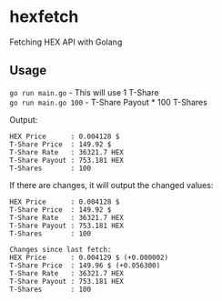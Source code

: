 # hexfetch
Fetching HEX API with Golang


## Usage

`go run main.go` - This will use 1 T-Share  
`go run main.go 100` - T-Share Payout * 100 T-Shares

Output:
```
HEX Price      : 0.004128 $
T-Share Price  : 149.92 $
T-Share Rate   : 36321.7 HEX
T-Share Payout : 753.181 HEX
T-Shares       : 100
```
If there are changes, it will output the changed values:
```
HEX Price      : 0.004128 $
T-Share Price  : 149.92 $
T-Share Rate   : 36321.7 HEX
T-Share Payout : 753.181 HEX
T-Shares       : 100

Changes since last fetch:
HEX Price      : 0.004129 $ (+0.000002)
T-Share Price  : 149.96 $ (+0.056300)
T-Share Rate   : 36321.7 HEX
T-Share Payout : 753.181 HEX
T-Shares       : 100
```
